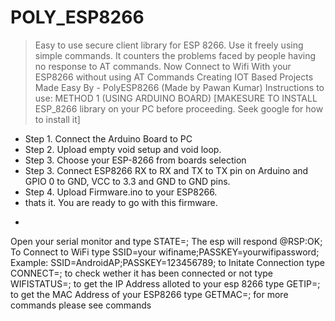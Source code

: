 # POLY_ESP8266
>Easy to use secure client library for ESP 8266. Use it freely using simple commands.
>It counters the problems faced by people having no response to AT commands.
>Now Connect to Wifi With your ESP8266 without using AT Commands
Creating IOT Based Projects Made Easy By - PolyESP8266 (Made by Pawan Kumar)
Instructions to use:
METHOD 1 (USING ARDUINO BOARD) [MAKESURE TO INSTALL ESP_8266 library on your PC before proceeding. Seek google for how to install it]
- Step 1. Connect the Arduino Board to PC
- Step 2. Upload empty void setup and void loop.
- Step 3. Choose your ESP-8266 from boards selection
- Step 3. Connect ESP8266 RX to RX and TX to TX pin on Arduino and GPIO 0 to GND, VCC to 3.3 and GND to GND pins.
- Step 4. Upload Firmware.ino to your ESP8266.
- thats it.
You are ready to go with this firmware.
*
Open your serial monitor and type STATE=;
The esp will respond @RSP:OK;
To Connect to WiFi type SSID=your wifiname;PASSKEY=yourwifipassword;
Example: SSID=AndroidAP;PASSKEY=123456789;
to Initate Connection type CONNECT=;
to check wether it has been connected or not type WIFISTATUS=;
to get the IP Address alloted to your esp 8266 type GETIP=;
to get the MAC Address of your ESP8266 type GETMAC=;
for more commands please see commands
